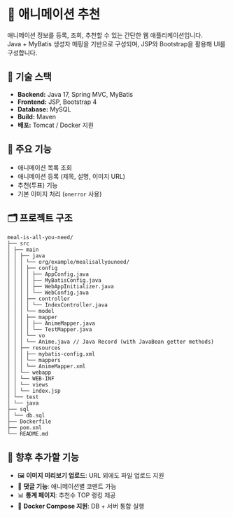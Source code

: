 # 🎠 애니메이션 추천

애니메이션 정보를 등록, 조회, 추천할 수 있는 간단한 웹 애플리케이션입니다.  
Java + MyBatis 생성자 매핑을 기반으로 구성되며, JSP와 Bootstrap을 활용해 UI를 구성합니다.

## 🔧 기술 스택

- **Backend:** Java 17, Spring MVC, MyBatis
- **Frontend:** JSP, Bootstrap 4
- **Database:** MySQL
- **Build:** Maven
- **배포:** Tomcat / Docker 지원

## 📌 주요 기능

- 애니메이션 목록 조회
- 애니메이션 등록 (제목, 설명, 이미지 URL)
- 추천(투표) 기능
- 기본 이미지 처리 (`onerror` 사용)

## 🗂 프로젝트 구조

```
meal-is-all-you-need/ 
├── src 
│ ├── main 
│ │ ├── java 
│ │ │ └── org/example/mealisallyouneed/ 
│ │ │ ├── config 
│ │ │ │ ├── AppConfig.java 
│ │ │ │ ├── MyBatisConfig.java 
│ │ │ │ ├── WebAppInitializer.java 
│ │ │ │ └── WebConfig.java 
│ │ │ ├── controller 
│ │ │ │ └── IndexController.java 
│ │ │ └── model 
│ │ │ ├── mapper 
│ │ │ │ ├── AnimeMapper.java 
│ │ │ │ └── TestMapper.java 
│ │ │ └── vo 
│ │ │ └── Anime.java // Java Record (with JavaBean getter methods) 
│ │ ├── resources 
│ │ │ ├── mybatis-config.xml 
│ │ │ └── mappers 
│ │ │ └── AnimeMapper.xml 
│ │ └── webapp 
│ │ └── WEB-INF 
│ │ └── views 
│ │ └── index.jsp 
│ └── test 
│ └── java 
├── sql 
│ └── db.sql 
├── Dockerfile 
├── pom.xml 
└── README.md
```



## 🧩 향후 추가할 기능

- 🖼 **이미지 미리보기 업로드**: URL 외에도 파일 업로드 지원
- 💬 **댓글 기능**: 애니메이션별 코멘트 가능
- 📊 **통계 페이지**: 추천수 TOP 랭킹 제공
- 🐳 **Docker Compose 지원**: DB + 서버 통합 실행


